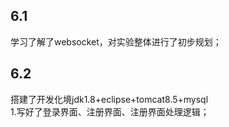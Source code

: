 ## 6.1
学习了解了websocket，对实验整体进行了初步规划；
## 6.2
搭建了开发化境jdk1.8+eclipse+tomcat8.5+mysql  
1.写好了登录界面、注册界面、注册界面处理逻辑；
